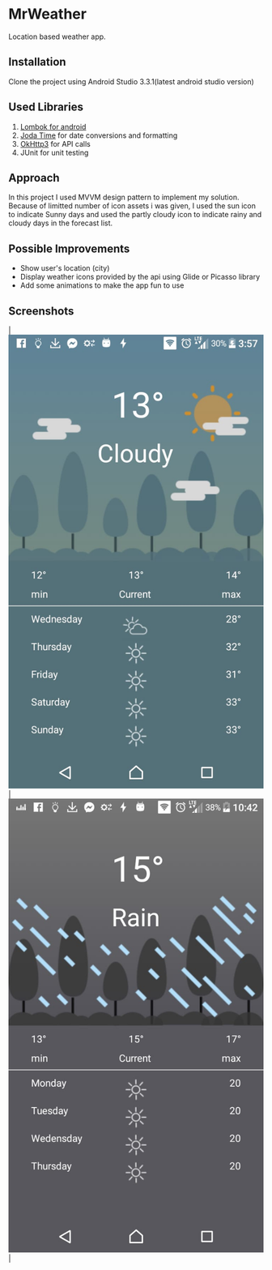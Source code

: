 # MrWeather

Location based weather app. 

## Installation
Clone the project using Android Studio 3.3.1(latest android studio version)


## Used Libraries
1. [Lombok for android](https://projectlombok.org/setup/android)
2. [Joda Time](https://github.com/dlew/joda-time-android) for date conversions and formatting
3. [OkHttp3](https://github.com/square/okhttp) for API calls
4. JUnit for unit testing

## Approach
In this project I used MVVM design pattern to implement my solution. Because of limitted number of icon assets i was given, I used the sun icon to indicate Sunny days and used the partly cloudy icon to indicate rainy and cloudy days in the forecast list.

## Possible Improvements
* Show user's location (city)
* Display weather icons provided by the api using Glide or Picasso library
* Add some animations to make the app fun to use

## Screenshots
|![alt text](https://github.com/MMolieleng/MrWeather/blob/master/cloudy.jpeg) | ![alt text](https://github.com/MMolieleng/MrWeather/blob/master/rainy.jpeg) | 
